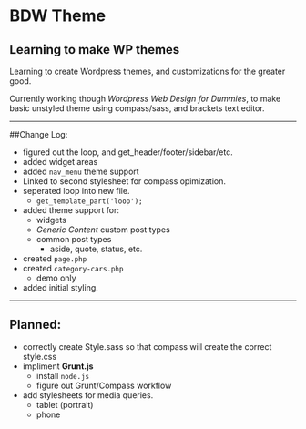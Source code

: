BDW Theme
===

## Learning to make WP themes

Learning to create Wordpress themes, and customizations for the greater good.

Currently working though _Wordpress Web Design for Dummies_, to make basic unstyled theme using compass/sass, and brackets text editor.

------
##Change Log:

- figured out the loop, and get_header/footer/sidebar/etc. 
- added widget areas
- added `nav_menu` theme support
- Linked to second stylesheet for compass opimization. 
- seperated loop into new file. 
	- `get_template_part('loop');`
- added theme support for:
	- widgets
	- *Generic Content* custom post types
	- common post types
		- aside, quote, status, etc.
- created `page.php`
- created `category-cars.php`
	- demo only
- added initial styling. 

--------

## Planned: 
- correctly create Style.sass so that compass will create the correct style.css 
- impliment **Grunt.js**
	- install `node.js`
	- figure out Grunt/Compass workflow
- add stylesheets for media queries. 
	- tablet (portrait) 
	- phone
